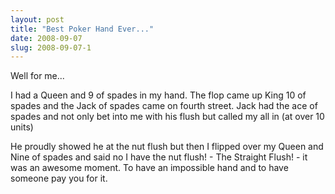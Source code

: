```yaml
---
layout: post
title: "Best Poker Hand Ever..."
date: 2008-09-07
slug: 2008-09-07-1
---
```


Well for me... 

I had a Queen and 9 of spades in my hand.  The flop came up King 10 of spades and the Jack of spades came on fourth street.  Jack had the ace of spades and not only bet into me with his flush but called my all in (at over 10 units)  

He proudly showed he at the nut flush but then I flipped over my Queen and Nine of spades and said no I have the nut flush!  - The Straight Flush! - it was an awesome moment.  To have an impossible hand and to have someone pay you for it.


